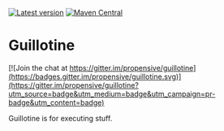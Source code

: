 [![Latest version](https://index.scala-lang.org/propensive/guillotine/latest.svg)](https://index.scala-lang.org/propensive/guillotine)
[![Maven Central](https://maven-badges.herokuapp.com/maven-central/com.propensive/guillotine_2.12/badge.svg)](https://maven-badges.herokuapp.com/maven-central/com.propensive/guillotine_2.12)

# Guillotine

[![Join the chat at https://gitter.im/propensive/guillotine](https://badges.gitter.im/propensive/guillotine.svg)](https://gitter.im/propensive/guillotine?utm_source=badge&utm_medium=badge&utm_campaign=pr-badge&utm_content=badge)

Guillotine is for executing stuff.
